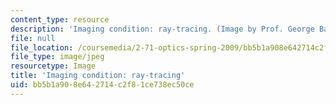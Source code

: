 ```yaml
---
content_type: resource
description: 'Imaging condition: ray-tracing. (Image by Prof. George Barbastathis.)'
file: null
file_location: /coursemedia/2-71-optics-spring-2009/bb5b1a908e642714c2f81ce738ec50ce_2-71s09-th.jpg
file_type: image/jpeg
resourcetype: Image
title: 'Imaging condition: ray-tracing'
uid: bb5b1a90-8e64-2714-c2f8-1ce738ec50ce
---
```

